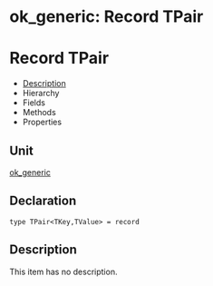 # ok\_generic: Record TPair


# Record TPair
<span id="TPair"/>

- [Description](#PasDoc-Description)
- Hierarchy
- Fields
- Methods
- Properties

<span id="PasDoc-Description"/>

## Unit


[ok\_generic](ok_generic.md)


## Declaration


```type TPair<TKey,TValue> = record```


## Description
This item has no description.


